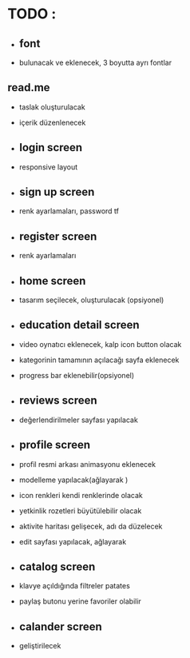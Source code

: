 # TODO : # 
- ## font ##
 - bulunacak ve eklenecek, 3 boyutta ayrı fontlar

## read.me ##
 - taslak oluşturulacak
 - içerik düzenlenecek

- ## login screen ##
 - responsive layout 

- ## sign up screen ##   
- renk ayarlamaları, password tf 

- ## register screen ##
 - renk ayarlamaları 

- ## home screen ##
- tasarım seçilecek, oluşturulacak (opsiyonel)

- ## education detail screen ## 
 - video oynatıcı eklenecek, kalp icon button olacak
 - kategorinin tamamının açılacağı sayfa eklenecek
 - progress bar eklenebilir(opsiyonel)

- ## reviews screen ##   
 - değerlendirilmeler sayfası yapılacak

- ## profile screen ## 
 - profil resmi arkası animasyonu eklenecek
 - modelleme yapılacak(ağlayarak )
 - icon renkleri kendi renklerinde olacak 
 - yetkinlik rozetleri büyütülebilir olacak 
 - aktivite haritası gelişecek, adı da düzelecek 
 - edit sayfası yapılacak, ağlayarak 

- ## catalog screen ##   
 - klavye açıldığında filtreler patates 
 - paylaş butonu yerine favoriler olabilir 

- ## calander screen ##  
 - geliştirilecek



